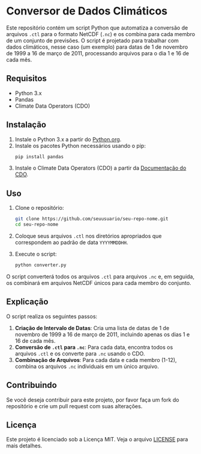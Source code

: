 
# Conversor de Dados Climáticos 

Este repositório contém um script Python que automatiza a conversão de arquivos `.ctl` para o formato NetCDF (`.nc`) e os combina para cada membro de um conjunto de previsões. O script é projetado para trabalhar com dados climáticos, nesse caso (um exemplo) para datas de 1 de novembro de 1999 a 16 de março de 2011, processando arquivos para o dia 1 e 16 de cada mês.

## Requisitos

- Python 3.x
- Pandas
- Climate Data Operators (CDO)

## Instalação

1. Instale o Python 3.x a partir do [Python.org](https://www.python.org/).
2. Instale os pacotes Python necessários usando o pip:
    ```bash
    pip install pandas
    ```
3. Instale o Climate Data Operators (CDO) a partir da [Documentação do CDO](https://code.mpimet.mpg.de/projects/cdo).

## Uso

1. Clone o repositório:
    ```bash
    git clone https://github.com/seuusuario/seu-repo-nome.git
    cd seu-repo-nome
    ```

2. Coloque seus arquivos `.ctl` nos diretórios apropriados que correspondem ao padrão de data `YYYYMMDDHH`.

3. Execute o script:
    ```bash
    python converter.py
    ```

O script converterá todos os arquivos `.ctl` para arquivos `.nc` e, em seguida, os combinará em arquivos NetCDF únicos para cada membro do conjunto.

## Explicação

O script realiza os seguintes passos:
1. **Criação de Intervalo de Datas**: Cria uma lista de datas de 1 de novembro de 1999 a 16 de março de 2011, incluindo apenas os dias 1 e 16 de cada mês.
2. **Conversão de `.ctl` para `.nc`**: Para cada data, encontra todos os arquivos `.ctl` e os converte para `.nc` usando o CDO.
3. **Combinação de Arquivos**: Para cada data e cada membro (1-12), combina os arquivos `.nc` individuais em um único arquivo.

## Contribuindo

Se você deseja contribuir para este projeto, por favor faça um fork do repositório e crie um pull request com suas alterações.

## Licença

Este projeto é licenciado sob a Licença MIT. Veja o arquivo [LICENSE](LICENSE) para mais detalhes.
